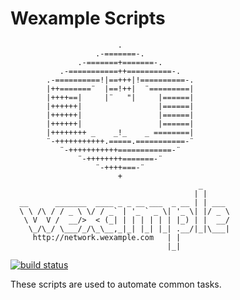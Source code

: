 Wexample Scripts
================


                            .
                       .-=======-.
                   .-=======+=======-.
               .-===========++==========-.
            .-==========!|==+++|!==========-.
            |++=======¨  |==!++|  ¨=========|
            |++++==|     |¨   "|     |======|
            |++++++|                 |======|
            |++++++|                 |======|
            |++++++|                 |======|
            |++++++++ _    _!_    _ ========|
            ¨-+++++++++++.=====.===========-¨
               ¨-+++++++++++============-¨
                   ¨-++++++++=======-¨
                       ¨-++++===-¨
                            +
                                              _
                                             | |
      __      _______  ____ _ _ __ ___  _ __ | | ___
      \ \ /\ / / _ \ \/ / _` | '_ ` _ \| '_ \| |/ _ \
       \ V  V /  __/>  < (_| | | | | | | |_) | |  __/
        \_/\_/ \___/_/\_\__,_|_| |_| |_| .__/|_|\___|
         http://network.wexample.com   | |
                                       |_|


[![build status](http://gitlab.wexample.com/wexample-public/scripts/badges/master/build.svg)](http://gitlab.wexample.com/wexample-public/scripts/commits/master)

These scripts are used to automate common tasks.

